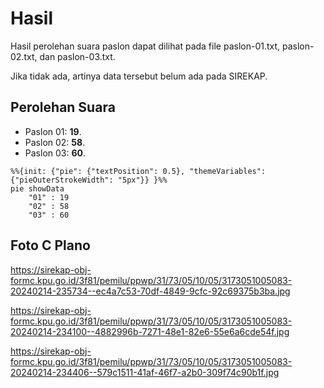 # Hasil

Hasil perolehan suara paslon dapat dilihat pada file paslon-01.txt, paslon-02.txt, dan paslon-03.txt.

Jika tidak ada, artinya data tersebut belum ada pada SIREKAP.

## Perolehan Suara

 * Paslon 01: **19**.
 * Paslon 02: **58**.
 * Paslon 03: **60**.

```mermaid
%%{init: {"pie": {"textPosition": 0.5}, "themeVariables": {"pieOuterStrokeWidth": "5px"}} }%%
pie showData
    "01" : 19
    "02" : 58
    "03" : 60
```
## Foto C Plano

https://sirekap-obj-formc.kpu.go.id/3f81/pemilu/ppwp/31/73/05/10/05/3173051005083-20240214-235734--ec4a7c53-70df-4849-9cfc-92c69375b3ba.jpg

https://sirekap-obj-formc.kpu.go.id/3f81/pemilu/ppwp/31/73/05/10/05/3173051005083-20240214-234100--4882996b-7271-48e1-82e6-55e6a6cde54f.jpg

https://sirekap-obj-formc.kpu.go.id/3f81/pemilu/ppwp/31/73/05/10/05/3173051005083-20240214-234406--579c1511-41af-46f7-a2b0-309f74c90b1f.jpg
